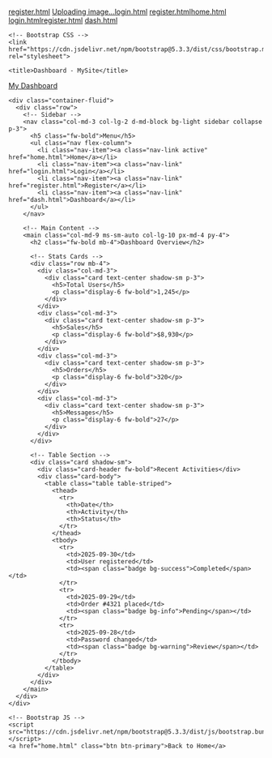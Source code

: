 [register.html](https://github.com/user-attachments/files/23117636/register.html)
[Uploading image…]()[login.html](https://github.com/user-attachments/files/23117645/login.html)
[register.html](https://github.com/user-attachments/files/23117647/register.html)[home.html](https://github.com/user-attachments/files/23117654/home.html)
[login.html](https://github.com/user-attachments/files/23117656/login.html)[register.html](https://github.com/user-attachments/files/23117658/register.html)
[dash.html](https://github.com/user-attachments/files/23117668/dash.html)
<!doctype html>
<html lang="en">
  <head>
    <!-- Meta tags -->
    <meta charset="utf-8">
    <meta name="viewport" content="width=device-width, initial-scale=1">

    <!-- Bootstrap CSS -->
    <link href="https://cdn.jsdelivr.net/npm/bootstrap@5.3.3/dist/css/bootstrap.min.css" rel="stylesheet">

    <title>Dashboard - MySite</title>
  </head>
  <body>
    <!-- Navbar -->
    <nav class="navbar navbar-dark bg-dark">
      <div class="container-fluid">
        <a class="navbar-brand fw-bold" href="#">My Dashboard</a>
      </div>
    </nav>

    <div class="container-fluid">
      <div class="row">
        <!-- Sidebar -->
        <nav class="col-md-3 col-lg-2 d-md-block bg-light sidebar collapse p-3">
          <h5 class="fw-bold">Menu</h5>
          <ul class="nav flex-column">
            <li class="nav-item"><a class="nav-link active" href="home.html">Home</a></li>
            <li class="nav-item"><a class="nav-link" href="login.html">Login</a></li>
            <li class="nav-item"><a class="nav-link" href="register.html">Register</a></li>
            <li class="nav-item"><a class="nav-link" href="dash.html">Dashboard</a></li>
          </ul>
        </nav>

        <!-- Main Content -->
        <main class="col-md-9 ms-sm-auto col-lg-10 px-md-4 py-4">
          <h2 class="fw-bold mb-4">Dashboard Overview</h2>

          <!-- Stats Cards -->
          <div class="row mb-4">
            <div class="col-md-3">
              <div class="card text-center shadow-sm p-3">
                <h5>Total Users</h5>
                <p class="display-6 fw-bold">1,245</p>
              </div>
            </div>
            <div class="col-md-3">
              <div class="card text-center shadow-sm p-3">
                <h5>Sales</h5>
                <p class="display-6 fw-bold">$8,930</p>
              </div>
            </div>
            <div class="col-md-3">
              <div class="card text-center shadow-sm p-3">
                <h5>Orders</h5>
                <p class="display-6 fw-bold">320</p>
              </div>
            </div>
            <div class="col-md-3">
              <div class="card text-center shadow-sm p-3">
                <h5>Messages</h5>
                <p class="display-6 fw-bold">27</p>
              </div>
            </div>
          </div>

          <!-- Table Section -->
          <div class="card shadow-sm">
            <div class="card-header fw-bold">Recent Activities</div>
            <div class="card-body">
              <table class="table table-striped">
                <thead>
                  <tr>
                    <th>Date</th>
                    <th>Activity</th>
                    <th>Status</th>
                  </tr>
                </thead>
                <tbody>
                  <tr>
                    <td>2025-09-30</td>
                    <td>User registered</td>
                    <td><span class="badge bg-success">Completed</span></td>
                  </tr>
                  <tr>
                    <td>2025-09-29</td>
                    <td>Order #4321 placed</td>
                    <td><span class="badge bg-info">Pending</span></td>
                  </tr>
                  <tr>
                    <td>2025-09-28</td>
                    <td>Password changed</td>
                    <td><span class="badge bg-warning">Review</span></td>
                  </tr>
                </tbody>
              </table>
            </div>
          </div>
        </main>
      </div>
    </div>

    <!-- Bootstrap JS -->
    <script src="https://cdn.jsdelivr.net/npm/bootstrap@5.3.3/dist/js/bootstrap.bundle.min.js"></script>
    <a href="home.html" class="btn btn-primary">Back to Home</a>
  </body>
</html>

